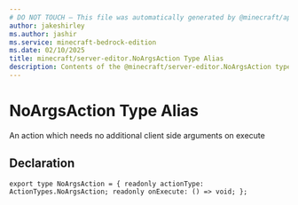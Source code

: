 ```yaml
---
# DO NOT TOUCH — This file was automatically generated by @minecraft/api-docs-generator, to report problems file an issue at https://github.com/Mojang/minecraft-scripting-libraries
author: jakeshirley
ms.author: jashir
ms.service: minecraft-bedrock-edition
ms.date: 02/10/2025
title: minecraft/server-editor.NoArgsAction Type Alias
description: Contents of the @minecraft/server-editor.NoArgsAction type alias.
---
```

# NoArgsAction Type Alias

An action which needs no additional client side arguments on execute

## Declaration
`export type NoArgsAction = {
    readonly actionType: ActionTypes.NoArgsAction;
    readonly onExecute: () => void;
};`
